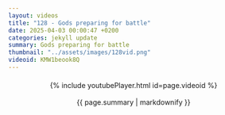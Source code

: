 ```yaml
---
layout: videos
title: "128 - Gods preparing for battle"
date: 2025-04-03 00:00:47 +0200
categories: jekyll update
summary: Gods preparing for battle
thumbnail: "../assets/images/128vid.png"
videoid: KMW1beook8Q
---
```


<div style="text-align: center; margin-top: 20px;">
  {% include youtubePlayer.html id=page.videoid %}
  <p style="margin-top: 15px; font-size: 1.2em; color: #333;">
    <p>{{ page.summary | markdownify }}</p>
  </p>
</div>
